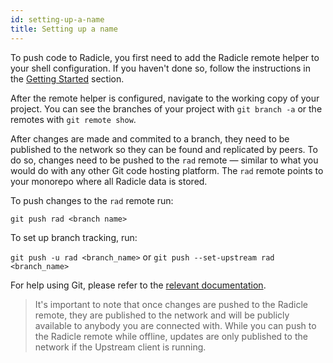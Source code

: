```yaml
---
id: setting-up-a-name
title: Setting up a name
---
```


To push code to Radicle, you first need to add the Radicle remote helper to your
shell configuration. If you haven't done so, follow the instructions in the
[Getting Started][gs] section.

After the remote helper is configured, navigate to the working copy of
your project. You can see the branches of your project with `git branch -a` or
the remotes with `git remote show`. 

After changes are made and commited to a branch, they need to be published to
the network so they can be found and replicated by peers. To do so,
changes need to be pushed to the `rad` remote — similar to what you would do
with any other Git code hosting platform. The `rad` remote points to your
monorepo where all Radicle data is stored.

To push changes to the `rad` remote run:

`git push rad <branch name>`

To set up branch tracking, run:

`git push -u rad <branch_name>` or `git push --set-upstream rad <branch_name>`

For help using Git, please refer to the [relevant documentation][rd].

<blockquote>
It's important to note that once changes are pushed to the Radicle remote, they
are published to the network and will be publicly available to anybody
you are connected with. While you can push to the Radicle remote while offline,
updates are only published to the network if the Upstream client is running.
</blockquote>

[br]: understanding-radicle/glossary.md/#branch
[ch]: understanding-radicle/glossary.md/#checkout
[fo]: understanding-radicle/how-it-works.md/#following
[go]: understanding-radicle/how-it-works.md/#gossip
[gs]: getting-started.md/#configuring-your-system
[pn]: understanding-radicle/glossary.md/#project-name
[ri]: understanding-radicle/glossary.md/#project-id
[re]: understanding-radicle/glossary.md/#remote

[id]: /img/radicle-id-seed-node.png
[ps]: /img/peer-switcher.png
[sb]: /img/search-bar.png

[rd]: https://git-scm.com/doc

